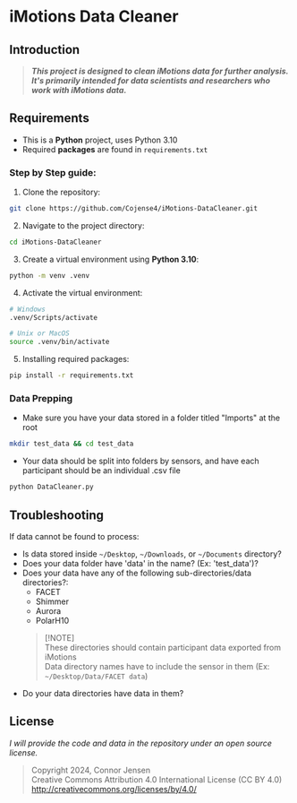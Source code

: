 # iMotions Data Cleaner


## Introduction
>***This project is designed to clean iMotions data for further analysis. It's primarily intended for data scientists and researchers who work with iMotions data.***


## Requirements
- This is a **Python** project, uses Python 3.10 <br>
- Required **packages** are found in `requirements.txt`


### Step by Step guide: 
1. Clone the repository:
```bash
git clone https://github.com/Cojense4/iMotions-DataCleaner.git
```
2. Navigate to the project directory:
```bash
cd iMotions-DataCleaner
```
3. Create a virtual environment using **Python 3.10**:
```bash
python -m venv .venv
```
4. Activate the virtual environment:
```bash
# Windows
.venv/Scripts/activate

# Unix or MacOS
source .venv/bin/activate
```

5. Installing required packages: 
```bash 
pip install -r requirements.txt
```

### Data Prepping
- Make sure you have your data stored in a folder titled "Imports" at the root<br>
```bash
mkdir test_data && cd test_data
```

- Your data should be split into folders by sensors, and have each participant should be an individual .csv file
```bash
python DataCleaner.py
```  


## Troubleshooting
If data cannot be found to process:

- Is data stored inside `~/Desktop`, `~/Downloads`, or `~/Documents` directory?
- Does your data folder have 'data' in the name? (Ex: 'test_data')?
- Does your data have any of the following sub-directories/data directories?:
    - FACET
    - Shimmer
    - Aurora
    - PolarH10 <br>
    >[!NOTE] <br>
    >These directories should contain participant data exported from iMotions <br>
    >Data directory names have to include the sensor in them (Ex: `~/Desktop/Data/FACET data`)
- Do your data directories have data in them? 


## License
*I will provide the code and data in the repository under an open source license.*<br>
>Copyright 2024, Connor Jensen<br>
>Creative Commons Attribution 4.0 International License (CC BY 4.0)<br>
>http://creativecommons.org/licenses/by/4.0/
